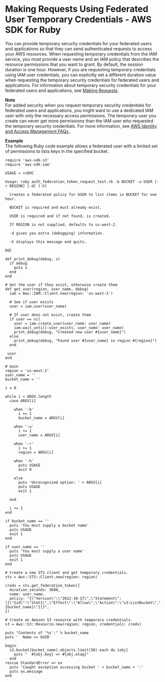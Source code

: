 # Making Requests Using Federated User Temporary Credentials \- AWS SDK for Ruby<a name="AuthUsingTempFederationTokenRuby"></a>

You can provide temporary security credentials for your federated users and applications so that they can send authenticated requests to access your AWS resources\. When requesting temporary credentials from the IAM service, you must provide a user name and an IAM policy that describes the resource permissions that you want to grant\. By default, the session duration is one hour\. However, if you are requesting temporary credentials using IAM user credentials, you can explicitly set a different duration value when requesting the temporary security credentials for federated users and applications\. For information about temporary security credentials for your federated users and applications, see [Making Requests](MakingRequests.md)\.

**Note**  
For added security when you request temporary security credentials for federated users and applications, you might want to use a dedicated IAM user with only the necessary access permissions\. The temporary user you create can never get more permissions than the IAM user who requested the temporary security credentials\. For more information, see [ AWS Identity and Access Management FAQs ](https://aws.amazon.com/iam/faqs/#What_are_the_best_practices_for_using_temporary_security_credentials)\.

**Example**  
The following Ruby code example allows a federated user with a limited set of permissions to lists keys in the specified bucket\.   

```
require 'aws-sdk-s3'
require 'aws-sdk-iam'

USAGE = <<DOC

Usage: ruby auth_federation_token_request_test.rb -b BUCKET -u USER [-r REGION] [-d] [-h]

  Creates a federated policy for USER to list items in BUCKET for one hour.

  BUCKET is required and must already exist.

  USER is required and if not found, is created.

  If REGION is not supplied, defaults to us-west-2.

  -d gives you extra (debugging) information.

  -h displays this message and quits.

DOC

def print_debug(debug, s)
  if debug
    puts s
  end
end

# Get the user if they exist, otherwise create them
def get_user(region, user_name, debug)
  iam = Aws::IAM::Client.new(region: 'us-west-2')
  
  # See if user exists
  user = iam.user(user_name)
 
  # If user does not exist, create them
  if user == nil
    user = iam.create_user(user_name: user_name)
    iam.wait_until(:user_exists, user_name: user_name)
    print_debug(debug, "Created new user #{user_name}")
  else
    print_debug(debug, "Found user #{user_name} in region #{region}")
  end
 
 user
end

# main
region = 'us-west-2'
user_name = ''
bucket_name = ''

i = 0

while i < ARGV.length
  case ARGV[i]

    when '-b'
      i += 1
      bucket_name = ARGV[i]

    when '-u'
      i += 1
      user_name = ARGV[i]

    when '-r'
      i += 1
      region = ARGV[i]

    when '-h'
      puts USAGE
      exit 0

    else
      puts 'Unrecognized option: ' + ARGV[i]
      puts USAGE
      exit 1
   
  end

  i += 1
end

if bucket_name == ''
  puts 'You must supply a bucket name'
  puts USAGE
  exit 1
end

if user_name == ''
  puts 'You must supply a user name'
  puts USAGE
  exit 1
end

# Create a new STS client and get temporary credentials.
sts = Aws::STS::Client.new(region: region)

creds = sts.get_federation_token({
  duration_seconds: 3600,
  name: user_name,
  policy: "{\"Version\":\"2012-10-17\",\"Statement\":[{\"Sid\":\"Stmt1\",\"Effect\":\"Allow\",\"Action\":\"s3:ListBucket\",\"Resource\":\"arn:aws:s3:::#{bucket_name}\"}]}",
})

# Create an Amazon S3 resource with temporary credentials.
s3 = Aws::S3::Resource.new(region: region, credentials: creds)

puts "Contents of '%s':" % bucket_name
puts '  Name => GUID'

begin
  s3.bucket(bucket_name).objects.limit(50).each do |obj|
    puts "  #{obj.key} => #{obj.etag}"
  end
rescue StandardError => ex
  puts 'Caught exception accessing bucket ' + bucket_name + ':'
  puts ex.message
end
```